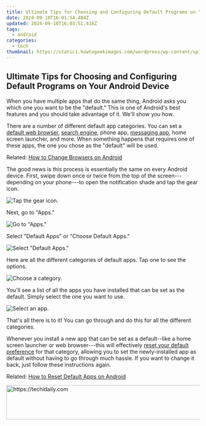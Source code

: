 ```yaml
---
title: Ultimate Tips for Choosing and Configuring Default Programs on Your Android Device
date: 2024-09-10T16:01:54.484Z
updated: 2024-09-16T16:03:51.416Z
tags:
  - android
categories:
  - tech
thumbnail: https://static1.howtogeekimages.com/wordpress/wp-content/uploads/2014/09/Android-robot-and-phone.jpg
---
```


## Ultimate Tips for Choosing and Configuring Default Programs on Your Android Device

When you have multiple apps that do the same thing, Android asks you which one you want to be the "default." This is one of Android's best features and you should take advantage of it. We'll show you how.

 There are a number of different default app categories. You can set a [default web browser](https://screen-recording.techidaily.com/2024-approved-discovering-the-finest-mac-screen-capture-software/), [search engine](https://android-frp.techidaily.com/in-2024-is-gsm-flasher-adb-legit-full-review-to-bypass-your-realme-v30t-phone-frp-lock-by-drfone-android/), phone app, [messaging app](https://techtrends.techidaily.com/guide-to-activate-or-deactivate-network-discovery-feature-in-windows-11/), home screen launcher, and more. When something happens that requires one of these apps, the one you chose as the "default" will be used.

Related: [How to Change Browsers on Android](https://screen-recording.techidaily.com/2024-approved-discovering-the-finest-mac-screen-capture-software/) 

 The good news is this process is essentially the same on every Android device. First, swipe down once or twice from the top of the screen---depending on your phone---to open the notification shade and tap the gear icon.

![Tap the gear icon.](https://static1.howtogeekimages.com/wordpress/wp-content/uploads/2022/03/2022-03-29_17-02-41.jpg?trim=1,1&amp;bg-color=000&amp;pad=1,1) 

 Next, go to "Apps."

![Go to "Apps."](https://static1.howtogeekimages.com/wordpress/wp-content/uploads/2016/10/2022-04-18_15-04-03.jpg) 

 Select "Default Apps" or "Choose Default Apps."

![Select "Default Apps."](https://static1.howtogeekimages.com/wordpress/wp-content/uploads/2016/10/2022-04-18_15-04-50.jpg) 

 Here are all the different categories of default apps. Tap one to see the options.

![Choose a category.](https://static1.howtogeekimages.com/wordpress/wp-content/uploads/2016/10/2022-04-18_15-06-02.jpg) 

 You'll see a list of all the apps you have installed that can be set as the default. Simply select the one you want to use.

![Select an app.](https://static1.howtogeekimages.com/wordpress/wp-content/uploads/2016/10/2022-04-18_15-08-10.jpg) 

 That's all there is to it! You can go through and do this for all the different categories.

 Whenever you install a new app that can be set as a default--like a home screen launcher or web browser---this will effectively [reset your default preference](https://ai-driven-video-production.techidaily.com/updated-the-ultimate-list-of-free-security-camera-software/) for that category, allowing you to set the newly-installed app as default without having to go through much hassle. If you want to change it back, just follow these instructions again.

Related: [How to Reset Default Apps on Android](https://ai-driven-video-production.techidaily.com/updated-the-ultimate-list-of-free-security-camera-software/)

<ins class="adsbygoogle"
     style="display:block"
     data-ad-format="autorelaxed"
     data-ad-client="ca-pub-7571918770474297"
     data-ad-slot="1223367746"></ins>

<ins class="adsbygoogle"
     style="display:block"
     data-ad-client="ca-pub-7571918770474297"
     data-ad-slot="8358498916"
     data-ad-format="auto"
     data-full-width-responsive="true"></ins>



<!-- affiliate ads begin -->
<a href="https://aidotcom.pxf.io/c/5597632/2134499/19576" target="_top" id="2134499">
  <img src="//a.impactradius-go.com/display-ad/19576-2134499" border="0" alt="https://techidaily.com" width="600" height="90"/>
</a>
<img height="0" width="0" src="https://aidotcom.pxf.io/i/5597632/2134499/19576" style="position:absolute;visibility:hidden;" border="0" />
<!-- affiliate ads end -->


